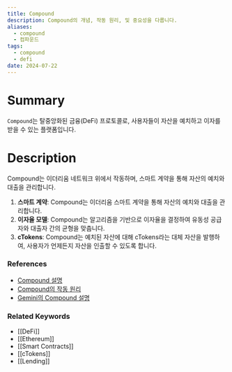 ```yaml
---
title: Compound
description: Compound의 개념, 작동 원리, 및 중요성을 다룹니다.
aliases:
  - compound
  - 컴파운드
tags:
  - compound
  - defi
date: 2024-07-22
---
```


# Summary

`Compound`는 탈중앙화된 금융(DeFi) 프로토콜로, 사용자들이 자산을 예치하고 이자를 받을 수 있는 플랫폼입니다.

# Description

Compound는 이더리움 네트워크 위에서 작동하며, 스마트 계약을 통해 자산의 예치와 대출을 관리합니다.

1. **스마트 계약**: Compound는 이더리움 스마트 계약을 통해 자산의 예치와 대출을 관리합니다.
2. **이자율 모델**: Compound는 알고리즘을 기반으로 이자율을 결정하여 유동성 공급자와 대출자 간의 균형을 맞춥니다.
3. **cTokens**: Compound는 예치된 자산에 대해 cTokens라는 대체 자산을 발행하여, 사용자가 언제든지 자산을 인출할 수 있도록 합니다.

### References

- [Compound 설명](https://compound.finance/)
- [Compound의 작동 원리](https://www.investopedia.com/terms/c/compound.asp)
- [Gemini의 Compound 설명](https://www.gemini.com/cryptopedia/search?query=compound)

### Related Keywords

- [[DeFi]]
- [[Ethereum]]
- [[Smart Contracts]]
- [[cTokens]]
- [[Lending]]
